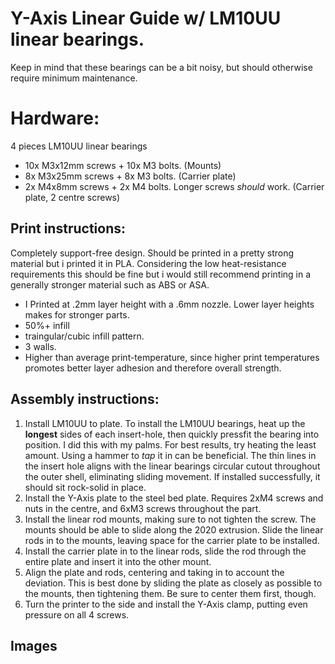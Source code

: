 # Y-Axis Linear Guide w/ LM10UU linear bearings. 
Keep in mind that these bearings can be a bit noisy, but should otherwise require minimum maintenance. 

# Hardware: 
4 pieces LM10UU linear bearings 

- 10x M3x12mm screws + 10x M3 bolts. (Mounts)
- 8x M3x25mm screws + 8x M3 bolts. (Carrier plate)
- 2x M4x8mm screws + 2x M4 bolts. Longer screws *should* work. (Carrier plate, 2 centre screws)

## Print instructions:
Completely support-free design. Should be printed in a pretty strong material but i printed it in PLA. Considering the low heat-resistance requirements this should be fine but i would still recommend printing in a generally stronger material such as ABS or ASA. 

- I Printed at .2mm layer height with a .6mm nozzle. Lower layer heights makes for stronger parts. 
- 50%+ infill
- traingular/cubic infill pattern. 
- 3 walls. 
- Higher than average print-temperature, since higher print temperatures promotes better layer adhesion and therefore overall strength. 

##  Assembly instructions: 
1. Install LM10UU to plate. To install the LM10UU bearings, heat up the **longest** sides of each insert-hole, then quickly pressfit the bearing into position. I did this with my palms. For best results, try heating the least amount. Using a hammer to *tap* it in can be beneficial. The thin lines in the insert hole aligns with the linear bearings circular cutout throughout the outer shell, eliminating sliding movement. If installed successfully, it should sit rock-solid in place. 
2. Install the Y-Axis plate to the steel bed plate. Requires 2xM4 screws and nuts in the centre, and 6xM3 screws throughout the part. 
3. Install the linear rod mounts, making sure to not tighten the screw. The mounts should be able to slide along the 2020 extrusion. Slide the linear rods in to the mounts, leaving space for the carrier plate to be installed. 
4. Install the carrier plate in to the linear rods, slide the rod through the entire plate and insert it into the other mount. 
5. Align the plate and rods, centering and taking in to account the deviation. This is best done by sliding the plate as closely as possible to the mounts, then tightening them. Be sure to center them first, though. 
6. Turn the printer to the side and install the Y-Axis clamp, putting even pressure on all 4 screws. 

## Images
